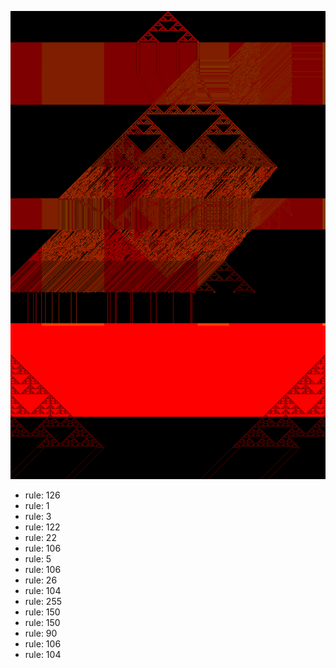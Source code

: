 ![photo](./output.png) 
 * rule: 126
* rule: 1
* rule: 3
* rule: 122
* rule: 22
* rule: 106
* rule: 5
* rule: 106
* rule: 26
* rule: 104
* rule: 255
* rule: 150
* rule: 150
* rule: 90
* rule: 106
* rule: 104
